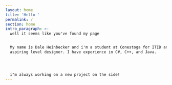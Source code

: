 ```yaml
---
layout: home
title: 'Hello '
permalink: /
section: home
intro_paragraph: >-
  well it seems like you've found my page


  My name is Dale Heinbecker and i'm a student at Conestoga for ITID and
  aspiring level designer. I have experience in C#, C++, and Java.




  i"m always working on a new project on the side!
---
```


